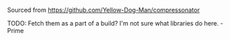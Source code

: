 ﻿Sourced from https://github.com/Yellow-Dog-Man/compressonator

TODO: Fetch them as a part of a build? I'm not sure what libraries do here. - Prime
